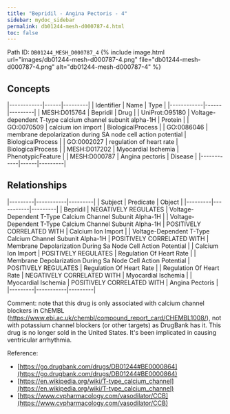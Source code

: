 ```yaml
---
title: "Bepridil - Angina Pectoris - 4"
sidebar: mydoc_sidebar
permalink: db01244-mesh-d000787-4.html
toc: false 
---
```



Path ID: `DB01244_MESH_D000787_4`
{% include image.html url="images/db01244-mesh-d000787-4.png" file="db01244-mesh-d000787-4.png" alt="db01244-mesh-d000787-4" %}

## Concepts

|------------|------|---------|
| Identifier | Name | Type    |
|------------|------|---------|
| MESH:D015764 | Bepridil | Drug |
| UniProt:O95180 | Voltage-dependent T-type calcium channel subunit alpha-1H | Protein |
| GO:0070509 | calcium ion import | BiologicalProcess |
| GO:0086046 | membrane depolarization during SA node cell action potential | BiologicalProcess |
| GO:0002027 | regulation of heart rate | BiologicalProcess |
| MESH:D017202 | Myocardial Ischemia | PhenotypicFeature |
| MESH:D000787 | Angina pectoris | Disease |
|------------|------|---------|

## Relationships

|---------|-----------|---------|
| Subject | Predicate | Object  |
|---------|-----------|---------|
| Bepridil | NEGATIVELY REGULATES | Voltage-Dependent T-Type Calcium Channel Subunit Alpha-1H |
| Voltage-Dependent T-Type Calcium Channel Subunit Alpha-1H | POSITIVELY CORRELATED WITH | Calcium Ion Import |
| Voltage-Dependent T-Type Calcium Channel Subunit Alpha-1H | POSITIVELY CORRELATED WITH | Membrane Depolarization During Sa Node Cell Action Potential |
| Calcium Ion Import | POSITIVELY REGULATES | Regulation Of Heart Rate |
| Membrane Depolarization During Sa Node Cell Action Potential | POSITIVELY REGULATES | Regulation Of Heart Rate |
| Regulation Of Heart Rate | NEGATIVELY CORRELATED WITH | Myocardial Ischemia |
| Myocardial Ischemia | POSITIVELY CORRELATED WITH | Angina Pectoris |
|---------|-----------|---------|

Comment: note that this drug is only associated with calcium channel blockers in ChEMBL (https://www.ebi.ac.uk/chembl/compound_report_card/CHEMBL1008/), not with potassium channel blockers (or other targets) as DrugBank has it. This drug is no longer sold in the United States. It's been implicated in causing ventricular arrhythmia.

Reference: 
  - [https://go.drugbank.com/drugs/DB01244#BE0000864](https://go.drugbank.com/drugs/DB01244#BE0000864)
  - [https://en.wikipedia.org/wiki/T-type_calcium_channel](https://en.wikipedia.org/wiki/T-type_calcium_channel)
  - [https://www.cvpharmacology.com/vasodilator/CCB](https://www.cvpharmacology.com/vasodilator/CCB)
